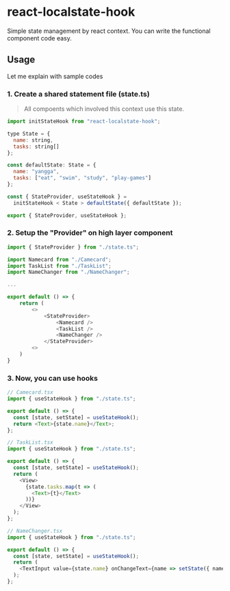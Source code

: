 # react-localstate-hook

Simple state management by react context. You can write the functional component code easy.

## Usage

Let me explain with sample codes

### 1. Create a shared statement file (state.ts)

> All compoents which involved this context use this state.

```javascript
import initStateHook from "react-localstate-hook";

type State = {
  name: string,
  tasks: string[]
};

const defaultState: State = {
  name: "yangga",
  tasks: ["eat", "swim", "study", "play-games"]
};

const { StateProvider, useStateHook } =
  initStateHook < State > defaultState({ defaultState });

export { StateProvider, useStateHook };
```

### 2. Setup the "Provider" on high layer component

```javascript
import { StateProvider } from "./state.ts";

import Namecard from "./Camecard";
import TaskList from "./TaskList";
import NameChanger from "./NameChanger";

...

export default () => {
    return (
        <>
            <StateProvider>
                <Namecard />
                <TaskList />
                <NameChanger />
            </StateProvider>
        <>
    )
}

```

### 3. Now, you can use hooks

```javascript
// Camecard.tsx
import { useStateHook } from "./state.ts";

export default () => {
  const [state, setState] = useStateHook();
  return <Text>{state.name}</Text>;
};

// TaskList.tsx
import { useStateHook } from "./state.ts";

export default () => {
  const [state, setState] = useStateHook();
  return (
    <View>
      {state.tasks.map(t => (
        <Text>{t}</Text>
      ))}
    </View>
  );
};

// NameChanger.tsx
import { useStateHook } from "./state.ts";

export default () => {
  const [state, setState] = useStateHook();
  return (
    <TextInput value={state.name} onChangeText={name => setState({ name })} />
  );
};
```
